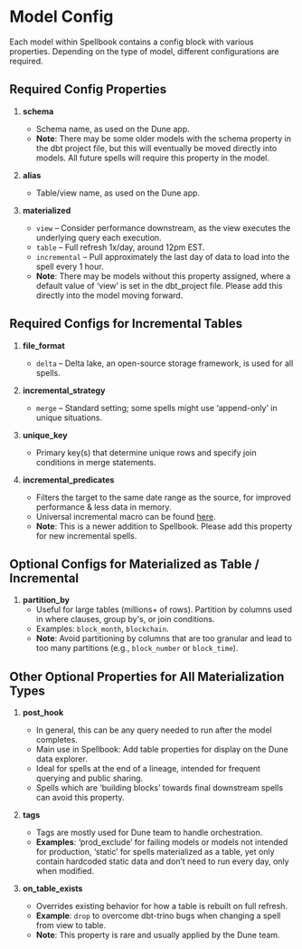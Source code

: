 # Model Config

Each model within Spellbook contains a config block with various properties. Depending on the type of model, different configurations are required.

## Required Config Properties

1. **schema**
   - Schema name, as used on the Dune app.
   - **Note**: There may be some older models with the schema property in the dbt project file, but this will eventually be moved directly into models. All future spells will require this property in the model.

2. **alias**
   - Table/view name, as used on the Dune app.

3. **materialized**
   - `view` – Consider performance downstream, as the view executes the underlying query each execution.
   - `table` – Full refresh 1x/day, around 12pm EST.
   - `incremental` – Pull approximately the last day of data to load into the spell every 1 hour.
   - **Note**: There may be models without this property assigned, where a default value of ‘view’ is set in the dbt_project file. Please add this directly into the model moving forward.

## Required Configs for Incremental Tables

1. **file_format**
   - `delta` – Delta lake, an open-source storage framework, is used for all spells.

2. **incremental_strategy**
   - `merge` – Standard setting; some spells might use ‘append-only’ in unique situations.

3. **unique_key**
   - Primary key(s) that determine unique rows and specify join conditions in merge statements.

4. **incremental_predicates**
   - Filters the target to the same date range as the source, for improved performance & less data in memory.
   - Universal incremental macro can be found [here](https://github.com/duneanalytics/spellbook/blob/main/macros/incremental_predicate.sql).
   - **Note**: This is a newer addition to Spellbook. Please add this property for new incremental spells.

## Optional Configs for Materialized as Table / Incremental

1. **partition_by**
   - Useful for large tables (millions+ of rows). Partition by columns used in where clauses, group by's, or join conditions.
   - Examples: `block_month`, `blockchain`.
   - **Note**: Avoid partitioning by columns that are too granular and lead to too many partitions (e.g., `block_number` or `block_time`).

## Other Optional Properties for All Materialization Types

1. **post_hook**
   - In general, this can be any query needed to run after the model completes.
   - Main use in Spellbook: Add table properties for display on the Dune data explorer.
   - Ideal for spells at the end of a lineage, intended for frequent querying and public sharing.
   - Spells which are ‘building blocks’ towards final downstream spells can avoid this property.

2. **tags**
   - Tags are mostly used for Dune team to handle orchestration.
   - **Examples**: ‘prod_exclude’ for failing models or models not intended for production, ‘static’ for spells materialized as a table, yet only contain hardcoded static data and don’t need to run every day, only when modified.

3. **on_table_exists**
   - Overrides existing behavior for how a table is rebuilt on full refresh.
   - **Example**: `drop` to overcome dbt-trino bugs when changing a spell from view to table.
   - **Note**: This property is rare and usually applied by the Dune team.

